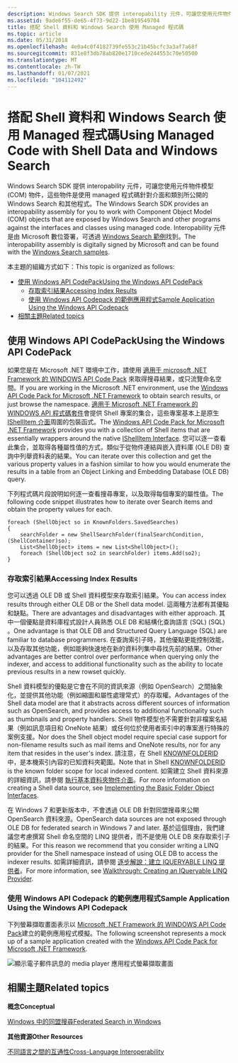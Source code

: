 ```yaml
---
description: Windows Search SDK 提供 interopability 元件，可讓您使用元件物件模型 (COM) 物件，這些物件是使用 managed 程式碼針對介面和類別所公開的 Windows Search 和其他程式。
ms.assetid: 9ade6f55-de65-4f73-9d22-1be819549704
title: 搭配 Shell 資料和 Windows Search 使用 Managed 程式碼
ms.topic: article
ms.date: 05/31/2018
ms.openlocfilehash: 4e0a4c0f4182739fe553c21b45bcfc3a3af7a68f
ms.sourcegitcommit: 831e8f3db78ab820e1710cede244553c70e50500
ms.translationtype: MT
ms.contentlocale: zh-TW
ms.lasthandoff: 01/07/2021
ms.locfileid: "104112492"
---
```

# <a name="using-managed-code-with-shell-data-and-windows-search"></a><span data-ttu-id="ca44d-103">搭配 Shell 資料和 Windows Search 使用 Managed 程式碼</span><span class="sxs-lookup"><span data-stu-id="ca44d-103">Using Managed Code with Shell Data and Windows Search</span></span>

<span data-ttu-id="ca44d-104">Windows Search SDK 提供 interopability 元件，可讓您使用元件物件模型 (COM) 物件，這些物件是使用 managed 程式碼針對介面和類別所公開的 Windows Search 和其他程式。</span><span class="sxs-lookup"><span data-stu-id="ca44d-104">The Windows Search SDK provides an interopability assembly for you to work with Component Object Model (COM) objects that are exposed by Windows Search and other programs against the interfaces and classes using managed code.</span></span> <span data-ttu-id="ca44d-105">Interopability 元件是由 Microsoft 數位簽署，可透過 [Windows Search 範例](-search-samples-ovw.md)找到。</span><span class="sxs-lookup"><span data-stu-id="ca44d-105">The interopability assembly is digitally signed by Microsoft and can be found with the [Windows Search samples](-search-samples-ovw.md).</span></span>

<span data-ttu-id="ca44d-106">本主題的組織方式如下：</span><span class="sxs-lookup"><span data-stu-id="ca44d-106">This topic is organized as follows:</span></span>

-   [<span data-ttu-id="ca44d-107">使用 Windows API CodePack</span><span class="sxs-lookup"><span data-stu-id="ca44d-107">Using the Windows API CodePack</span></span>](#using-the-windows-api-codepack)
    -   [<span data-ttu-id="ca44d-108">存取索引結果</span><span class="sxs-lookup"><span data-stu-id="ca44d-108">Accessing Index Results</span></span>](#accessing-index-results)
    -   [<span data-ttu-id="ca44d-109">使用 Windows API Codepack 的範例應用程式</span><span class="sxs-lookup"><span data-stu-id="ca44d-109">Sample Application Using the Windows API Codepack</span></span>](#sample-application-using-the-windows-api-codepack)
-   [<span data-ttu-id="ca44d-110">相關主題</span><span class="sxs-lookup"><span data-stu-id="ca44d-110">Related topics</span></span>](#related-topics)

## <a name="using-the-windows-api-codepack"></a><span data-ttu-id="ca44d-111">使用 Windows API CodePack</span><span class="sxs-lookup"><span data-stu-id="ca44d-111">Using the Windows API CodePack</span></span>

<span data-ttu-id="ca44d-112">如果您是在 Microsoft .NET 環境中工作，請使用 [適用于 microsoft .NET Framework 的 WINDOWS API Code Pack](https://www.nuget.org/packages/Microsoft.Windows.Compatibility) 來取得搜尋結果，或只流覽命名空間。</span><span class="sxs-lookup"><span data-stu-id="ca44d-112">If you are working in the Microsoft .NET environment, use the [Windows API Code Pack for Microsoft .NET Framework](https://www.nuget.org/packages/Microsoft.Windows.Compatibility) to obtain search results, or just browse the namespace.</span></span> <span data-ttu-id="ca44d-113">[適用于 Microsoft .NET Framework 的 WINDOWS API 程式碼套件](https://www.nuget.org/packages/Microsoft.Windows.Compatibility)會提供 Shell 專案的集合，這些專案基本上是原生[IShellItem 介面](/windows/win32/api/shobjidl_core/nn-shobjidl_core-ishellitem)周圍的包裝函式。</span><span class="sxs-lookup"><span data-stu-id="ca44d-113">The [Windows API Code Pack for Microsoft .NET Framework](https://www.nuget.org/packages/Microsoft.Windows.Compatibility) provides you with a collection of Shell items that are essentially wrappers around the native [IShellItem Interface](/windows/win32/api/shobjidl_core/nn-shobjidl_core-ishellitem).</span></span> <span data-ttu-id="ca44d-114">您可以逐一查看此集合，並取得各種屬性值的方式，類似于從物件連結與嵌入資料庫 (OLE DB) 查詢中列舉資料表的結果。</span><span class="sxs-lookup"><span data-stu-id="ca44d-114">You can iterate over this collection and get the various property values in a fashion similar to how you would enumerate the results in a table from an Object Linking and Embedding Database (OLE DB) query.</span></span>

<span data-ttu-id="ca44d-115">下列程式碼片段說明如何逐一查看搜尋專案，以及取得每個專案的屬性值。</span><span class="sxs-lookup"><span data-stu-id="ca44d-115">The following code snippet illustrates how to iterate over Search items and obtain the property values for each.</span></span>


```
foreach (ShellObject so in KnownFolders.SavedSearches)
{
    searchFolder = new ShellSearchFolder(finalSearchCondition, (ShellContainer)so);
    List<ShellObject> items = new List<ShellObject>();
    foreach (ShellObject so2 in searchFolder) items.Add(so2);   
}
```



### <a name="accessing-index-results"></a><span data-ttu-id="ca44d-116">存取索引結果</span><span class="sxs-lookup"><span data-stu-id="ca44d-116">Accessing Index Results</span></span>

<span data-ttu-id="ca44d-117">您可以透過 OLE DB 或 Shell 資料模型來存取索引結果。</span><span class="sxs-lookup"><span data-stu-id="ca44d-117">You can access index results through either OLE DB or the Shell data model.</span></span> <span data-ttu-id="ca44d-118">這兩種方法都有其優點和缺點。</span><span class="sxs-lookup"><span data-stu-id="ca44d-118">There are advantages and disadvantages with either approach.</span></span> <span data-ttu-id="ca44d-119">其中一個優點是資料庫程式設計人員熟悉 OLE DB 和結構化查詢語言 (SQL)  (SQL) 。</span><span class="sxs-lookup"><span data-stu-id="ca44d-119">One advantage is that OLE DB and Structured Query Language (SQL) are familiar to database programmers.</span></span> <span data-ttu-id="ca44d-120">在查詢索引子時，其他優點更能控制效能，以及存取其他功能，例如能夠快速地在新的資料列集中尋找先前的結果。</span><span class="sxs-lookup"><span data-stu-id="ca44d-120">Other advantages are better control over performance when querying only the indexer, and access to additional functionality such as the ability to locate previous results in a new rowset quickly.</span></span>

<span data-ttu-id="ca44d-121">Shell 資料模型的優點是它會在不同的資訊來源（例如 OpenSearch）之間抽象化，並提供其他功能（例如縮圖和屬性處理常式）的存取權。</span><span class="sxs-lookup"><span data-stu-id="ca44d-121">Advantages of the Shell data model are that it abstracts across different sources of information such as OpenSearch, and provides access to additional functionality such as thumbnails and property handlers.</span></span> <span data-ttu-id="ca44d-122">Shell 物件模型也不需要針對非檔案名結果（例如訊息項目和 OneNote 結果）或任何位於使用者索引中的專案進行特殊的案例支援。</span><span class="sxs-lookup"><span data-stu-id="ca44d-122">Nor does the Shell object model require special case support for non-filename results such as mail items and OneNote results, nor for any item that resides in the user's index.</span></span> <span data-ttu-id="ca44d-123">請注意，在 Shell [KNOWNFOLDERID](../shell/knownfolderid.md) 中，是本機索引內容的已知資料夾範圍。</span><span class="sxs-lookup"><span data-stu-id="ca44d-123">Note that in Shell [KNOWNFOLDERID](../shell/knownfolderid.md) is the known folder scope for local indexed content.</span></span> <span data-ttu-id="ca44d-124">如需建立 Shell 資料來源的詳細資訊，請參閱 [執行基本資料夾物件介面](/previous-versions/windows/desktop/legacy/cc144093(v=vs.85))。</span><span class="sxs-lookup"><span data-stu-id="ca44d-124">For more information on creating a Shell data source, see [Implementing the Basic Folder Object Interfaces](/previous-versions/windows/desktop/legacy/cc144093(v=vs.85)).</span></span>

<span data-ttu-id="ca44d-125">在 Windows 7 和更新版本中，不會透過 OLE DB 針對同盟搜尋來公開 OpenSearch 資料來源。</span><span class="sxs-lookup"><span data-stu-id="ca44d-125">OpenSearch data sources are not exposed through OLE DB for federated search in Windows 7 and later.</span></span> <span data-ttu-id="ca44d-126">基於這個理由，我們建議您考慮撰寫 Shell 命名空間的 LINQ 提供者，而不是使用 OLE DB 來存取索引子的結果。</span><span class="sxs-lookup"><span data-stu-id="ca44d-126">For this reason we recommend that you consider writing a LINQ provider for the Shell namespace instead of using OLE DB to access the indexer results.</span></span> <span data-ttu-id="ca44d-127">如需詳細資訊，請參閱 [逐步解說：建立 IQUERYABLE LINQ 提供者](/previous-versions/bb546158(v=vs.140))。</span><span class="sxs-lookup"><span data-stu-id="ca44d-127">For more information, see [Walkthrough: Creating an IQueryable LINQ Provider](/previous-versions/bb546158(v=vs.140)).</span></span>

### <a name="sample-application-using-the-windows-api-codepack"></a><span data-ttu-id="ca44d-128">使用 Windows API Codepack 的範例應用程式</span><span class="sxs-lookup"><span data-stu-id="ca44d-128">Sample Application Using the Windows API Codepack</span></span>

<span data-ttu-id="ca44d-129">下列螢幕擷取畫面表示以 [Microsoft .NET Framework 的 WINDOWS API Code Pack](https://www.nuget.org/packages/Microsoft.Windows.Compatibility)建立的範例應用程式模擬。</span><span class="sxs-lookup"><span data-stu-id="ca44d-129">The following screenshot represents a mock up of a sample application created with the [Windows API Code Pack for Microsoft .NET Framework](https://www.nuget.org/packages/Microsoft.Windows.Compatibility).</span></span>

![顯示電子郵件訊息的 media player 應用程式螢幕擷取畫面](images/folderid-searchhome.png)

## <a name="related-topics"></a><span data-ttu-id="ca44d-131">相關主題</span><span class="sxs-lookup"><span data-stu-id="ca44d-131">Related topics</span></span>

<dl> <dt>

<span data-ttu-id="ca44d-132">**概念**</span><span class="sxs-lookup"><span data-stu-id="ca44d-132">**Conceptual**</span></span>
</dt> <dt>

[<span data-ttu-id="ca44d-133">Windows 中的同盟搜尋</span><span class="sxs-lookup"><span data-stu-id="ca44d-133">Federated Search in Windows</span></span>](-search-federated-search-overview.md)
</dt> <dt>

<span data-ttu-id="ca44d-134">**其他資源**</span><span class="sxs-lookup"><span data-stu-id="ca44d-134">**Other Resources**</span></span>
</dt> <dt>

<span data-ttu-id="ca44d-135">[不同語言之間的互通性](/previous-versions/dotnet/netframework-1.1/730f1wy3(v=vs.71))</span><span class="sxs-lookup"><span data-stu-id="ca44d-135">[Cross-Language Interoperability](/previous-versions/dotnet/netframework-1.1/730f1wy3(v=vs.71))</span></span>
</dt> </dl>

 

 
